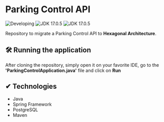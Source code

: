 # Parking Control API
<img src = "http://img.shields.io/static/v1?label=STATUS&message=Developing&color=yellow&style=flat&logo" alt = "Developing" /> <img src = "http://img.shields.io/static/v1?label=JDK&message=17.0.5&color=blue&style=flat&logo" alt = "JDK 17.0.5" alt = "JDK 17.0.5"/> <img src = "http://img.shields.io/static/v1?label=Spring&message=2.7.8&color=blue&style=flat&logo" alt = "JDK 17.0.5" alt = "Spring 2.7.8"/>

Repository to migrate a <a src="https://github.com/MateusPeverari/parking-control">Parking Control API</a>
to **Hexagonal Architecture**.

## 🛠️ Running the application
After cloning the repository, simply open it on your favorite IDE,
go to the **'ParkingControlApplication.java'** file and click on **Run**

## ✔ Technologies

- Java
- Spring Framework
- PostgreSQL
- Maven
